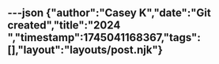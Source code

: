 ---json
{"author":"Casey K","date":"Git created","title":"2024 ","timestamp":1745041168367,"tags":[],"layout":"layouts/post.njk"}
---

